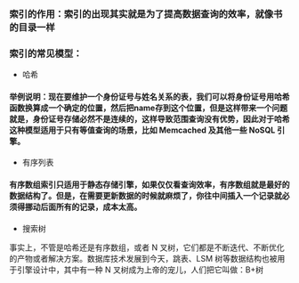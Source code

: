 

### 索引的作用：索引的出现其实就是为了提高数据查询的效率，就像书的目录一样

### 索引的常见模型：

- 哈希

#### 举例说明：现在要维护一个身份证号与姓名关系的表，我们可以将身份证号用哈希函数换算成一个确定的位置，然后把name存到这个位置，但是这样带来一个问题就是，身份证号存储必然不是连续的，这样导致范围查询没有优势，因此对于哈希这种模型适用于只有等值查询的场景，比如 Memcached 及其他一些 NoSQL 引擎。

- 有序列表

#### 有序数组索引只适用于静态存储引擎，如果仅仅看查询效率，有序数组就是最好的数据结构了。但是，在需要更新数据的时候就麻烦了，你往中间插入一个记录就必须得挪动后面所有的记录，成本太高。

- 搜索树



事实上，不管是哈希还是有序数组，或者 N 叉树，它们都是不断迭代、不断优化的产物或者解决方案。数据库技术发展到今天，跳表、LSM 树等数据结构也被用于引擎设计中，其中有一种 N 叉树成为上帝的宠儿，人们把它叫做：B+树
